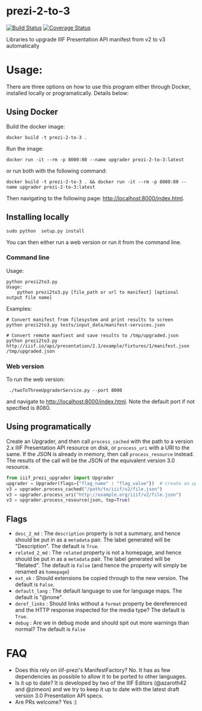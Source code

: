 # prezi-2-to-3

[![Build Status](https://travis-ci.org/iiif/prezi-2-to-3.svg?branch=master)](https://travis-ci.org/iiif/prezi-2-to-3)
[![Coverage Status](https://coveralls.io/repos/github/iiif/prezi-2-to-3/badge.svg?branch=master)](https://coveralls.io/github/iiif/prezi-2-to-3?branch=master)

Libraries to upgrade IIIF Presentation API manifest from v2 to v3 automatically


# Usage:

There are three options on how to use this program either through Docker, installed locally or programatically. Details below:

## Using Docker

Build the docker image:

```
docker build -t prezi-2-to-3 .
```

Run the image:

```
docker run -it --rm -p 8000:80 --name upgrader prezi-2-to-3:latest
```

or run both with the following command:

```
docker build -t prezi-2-to-3 . && docker run -it --rm -p 8000:80 --name upgrader prezi-2-to-3:latest
```

Then navigating to the following page: <http://localhost:8000/index.html>.

## Installing locally

```
sudo python  setup.py install
```

You can then either run a web version or run it from the command line.

### Command line

Usage:

```
python prezi2to3.py
Usage:
	python prezi2to3.py [file_path or url to manifest] [optional output file name]
```

Examples:

```
# Convert manifest from filesystem and print results to screen
python prezi2to3.py tests/input_data/manifest-services.json

# Convert remote manfiest and save results to /tmp/upgraded.json
python prezi2to3.py http://iiif.io/api/presentation/2.1/example/fixtures/1/manifest.json /tmp/upgraded.json
```

### Web version
To run the web version:

```
 ./twoToThreeUpgraderService.py --port 8000
```

and navigate to <http://localhost:8000/index.html>. Note the default port if not specified is 8080.

## Using programatically

Create an Upgrader, and then call `process_cached` with the path to a version 2.x IIIF Presentation API resource on disk, or `process_uri` with a URI to the same. If the JSON is already in memory, then call `process_resource` instead. The results of the call will be the JSON of the equivalent version 3.0 resource.

```python
from iiif_prezi_upgrader import Upgrader
upgrader = Upgrader(flags={"flag_name" : "flag_value"})  # create an upgrader
v3 = upgrader.process_cached("/path/to/iiif/v2/file.json")
v3 = upgrader.process_uri("http://example.org/iiif/v2/file.json")
v3 = upgrader.process_resource(json, top=True)
```

## Flags

* `desc_2_md` : The `description` property is not a summary, and hence should be put in as a `metadata` pair.  The label generated will be "Description".  The default is `True`.
* `related_2_md` : The `related` property is not a homepage, and hence should be put in as a `metadata` pair.  The label generated will be "Related". The default is `False` (and hence the property will simply be renamed as `homepage`)
* `ext_ok` : Should extensions be copied through to the new version.  The default is `False`.
* `default_lang` : The default language to use for language maps.  The default is "@none".
* `deref_links` : Should links without a `format` property be dereferenced and the HTTP response inspected for the media type?  The default is `True`.
* `debug` : Are we in debug mode and should spit out more warnings than normal? The default is `False`


# FAQ

* Does this rely on iiif-prezi's ManifestFactory? No. It has as few dependencies as possible to allow it to be ported to other languages.
* Is it up to date? It is developed by two of the IIIF Editors (@azaroth42 and @zimeon) and we try to keep it up to date with the latest draft version 3.0 Presentation API specs.
* Are PRs welcome? Yes :)
